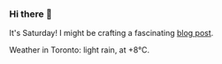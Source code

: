 ### Hi there :wave:

It's Saturday! I might be crafting a fascinating [blog post](https://www.benjaminwuethrich.dev).

Weather in Toronto: light rain, at +8°C.
